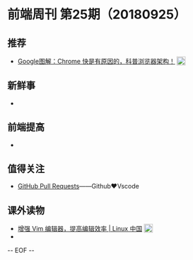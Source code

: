 # 前端周刊 第25期（20180925）

## 推荐

- [Google图解：Chrome 快是有原因的，科普浏览器架构！](https://mp.weixin.qq.com/s/TPqQtkkj0KcQhZJm-sXEuw?utm_source=mife&utm_medium=article&utm_campaign=mifeweekly&utm_term=tutorial) <img valign="top" width="auto" height="20" src="./assets/tutorial.svg" />

## 新鲜事

-

## 前端提高

-

## 值得关注

- [GitHub Pull Requests](https://marketplace.visualstudio.com/items?itemName=GitHub.vscode-pull-request-github&utm_source=mife&utm_medium=article&utm_campaign=mifeweekly&utm_term=tutorial)——Github❤️Vscode

## 课外读物

- [增强 Vim 编辑器，提高编辑效率 | Linux 中国](https://mp.weixin.qq.com/s/DdjEHmJ3x80T-oIXxwfP2w?utm_source=mife&utm_medium=article&utm_campaign=mifeweekly&utm_term=news) <img valign="top" width="auto" height="20" src="./assets/tutorial.svg" />
-

-- EOF --